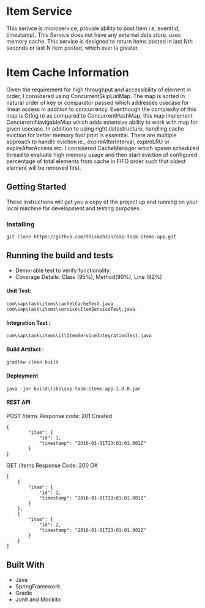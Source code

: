 # Item Service
This serivce is microservice, provide ability to post Item i.e, event(id, timestamp). This Service does not have any external data store, uses memory cache. This service is designed to return items posted in last Nth seconds or last N item posted, which ever is greater.

# Item Cache Information
Given the requirement for high throughput and accessibility of element in order, I considered using ConcurrentSkipListMap. The map is sorted in natural order of key or comparator passed which addresses usecase for linear access in addition to concurrency. Eventhough the complexity of this map is O(log n) as compared to ConcurrentHashMap, this map implement ConcurrentNavigableMap which adds extensive ability to work with map for given usecase.
In addition to using right datastructure, handling cache eviction for better memory foot print is essential. There are multiple approach to handle eviction ie., expireAfterInterval, expireLRU or expireAfterAccess etc. I considered CacheManager which spawn scheduled thread to evaluate high memory usage and then start eviction of configured percentage of total elements from cache in FIFO order such that oldest element will be removed first. 

## Getting Started

These instructions will get you a copy of the project up and running on your local machine for development and testing purposes. 

### Installing
```
git clone https://github.com/thismohsin/sap-task-items-app.git
```
##  Running the build and tests
- Demo-able test to verify functionality. 
- Coverage Details: Class (95%), Method(90%), Line (92%) 
####  Unit Test:
```
com\sap\task\items\cache\CacheTest.java
com\sap\task\items\service\ItemServiceTest.java
```
####  Integration Test : 
```
com\sap\task\items\it\ItemServiceIntegrationTest.java
```
#### Build Artifact : 
```
gradlew clean build
```
#### Deployment
```
java -jar build\libs\sap-task-items-app-1.0.0.jar
```

#### REST API
POST /items
Response code: 201 Created
```
{
        "item": {
            "id": 1,
            "timestamp": "2016-01-01T23:01:01.001Z" 
        }
}
```
GET /items
Response Code: 200 OK
```
[
    {
        "item": {
            "id": 1,
            "timestamp": "2016-01-01T23:01:01.001Z"
        }
    },
    {
        "item": {
            "id": 2,
            "timestamp": "2016-01-01T23:01:01.002Z"
        }
    }
]
```

## Built With
* Java
* SpringFramework
* Gradle
* Junit and Mockito

